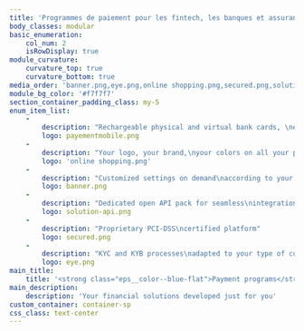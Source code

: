 ```yaml
---
title: 'Programmes de paiement pour les fintech, les banques et assurances'
body_classes: modular
basic_enumeration:
    col_num: 2
    isRowDisplay: true
module_curvature:
    curvature_top: true
    curvature_bottom: true
media_order: 'banner.png,eye.png,online shopping.png,secured.png,solution-api.png,payementmobile.png'
module_bg_color: '#f7f7f7'
section_container_padding_class: my-5
enum_item_list:
    -
        description: "Rechargeable physical and virtual bank cards, \ne-wallets and mobile payment"
        logo: payementmobile.png
    -
        description: "Your logo, your brand,\nyour colors on all your payment media"
        logo: 'online shopping.png'
    -
        description: "Customized settings on demand\naccording to your needs"
        logo: banner.png
    -
        description: "Dedicated open API pack for seamless\nintegration with your websites and mobile apps"
        logo: solution-api.png
    -
        description: "Proprietary PCI-DSS\ncertified platform"
        logo: secured.png
    -
        description: "KYC and KYB processes\nadapted to your type of customer"
        logo: eye.png
main_title:
    title: '<strong class="eps__color--blue-flat">Payment programs</strong> for fintech, banks and insurance companies'
main_description:
    description: 'Your financial solutions developed just for you'
custom_container: container-sp
css_class: text-center
---
```


